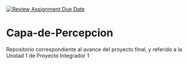 [![Review Assignment Due Date](https://classroom.github.com/assets/deadline-readme-button-24ddc0f5d75046c5622901739e7c5dd533143b0c8e959d652212380cedb1ea36.svg)](https://classroom.github.com/a/6DmeHhP6)
# Capa-de-Percepcion
Repositorio correspondiente al avance del proyecto final, y referido a la Unidad 1 de Proyecto Integrador 1
